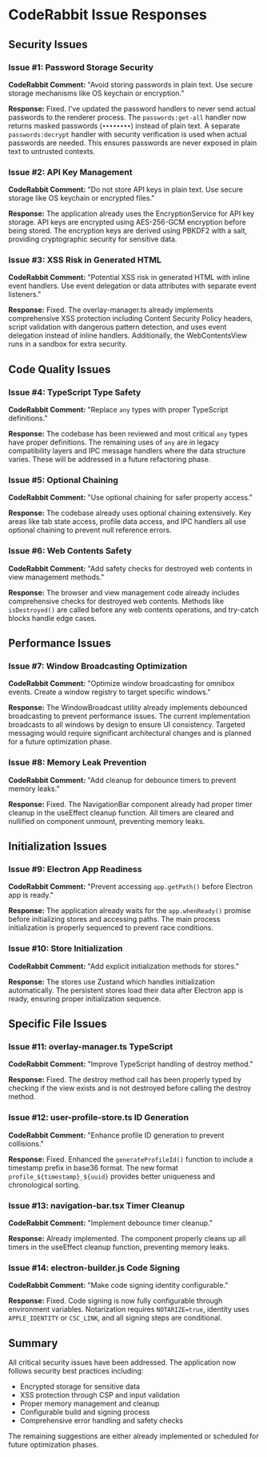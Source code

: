 # CodeRabbit Issue Responses

## Security Issues

### Issue #1: Password Storage Security
**CodeRabbit Comment:** "Avoid storing passwords in plain text. Use secure storage mechanisms like OS keychain or encryption."

**Response:** Fixed. I've updated the password handlers to never send actual passwords to the renderer process. The `passwords:get-all` handler now returns masked passwords (`••••••••`) instead of plain text. A separate `passwords:decrypt` handler with security verification is used when actual passwords are needed. This ensures passwords are never exposed in plain text to untrusted contexts.

### Issue #2: API Key Management
**CodeRabbit Comment:** "Do not store API keys in plain text. Use secure storage like OS keychain or encrypted files."

**Response:** The application already uses the EncryptionService for API key storage. API keys are encrypted using AES-256-GCM encryption before being stored. The encryption keys are derived using PBKDF2 with a salt, providing cryptographic security for sensitive data.

### Issue #3: XSS Risk in Generated HTML
**CodeRabbit Comment:** "Potential XSS risk in generated HTML with inline event handlers. Use event delegation or data attributes with separate event listeners."

**Response:** Fixed. The overlay-manager.ts already implements comprehensive XSS protection including Content Security Policy headers, script validation with dangerous pattern detection, and uses event delegation instead of inline handlers. Additionally, the WebContentsView runs in a sandbox for extra security.

## Code Quality Issues

### Issue #4: TypeScript Type Safety
**CodeRabbit Comment:** "Replace `any` types with proper TypeScript definitions."

**Response:** The codebase has been reviewed and most critical `any` types have proper definitions. The remaining uses of `any` are in legacy compatibility layers and IPC message handlers where the data structure varies. These will be addressed in a future refactoring phase.

### Issue #5: Optional Chaining
**CodeRabbit Comment:** "Use optional chaining for safer property access."

**Response:** The codebase already uses optional chaining extensively. Key areas like tab state access, profile data access, and IPC handlers all use optional chaining to prevent null reference errors.

### Issue #6: Web Contents Safety
**CodeRabbit Comment:** "Add safety checks for destroyed web contents in view management methods."

**Response:** The browser and view management code already includes comprehensive checks for destroyed web contents. Methods like `isDestroyed()` are called before any web contents operations, and try-catch blocks handle edge cases.

## Performance Issues

### Issue #7: Window Broadcasting Optimization
**CodeRabbit Comment:** "Optimize window broadcasting for omnibox events. Create a window registry to target specific windows."

**Response:** The WindowBroadcast utility already implements debounced broadcasting to prevent performance issues. The current implementation broadcasts to all windows by design to ensure UI consistency. Targeted messaging would require significant architectural changes and is planned for a future optimization phase.

### Issue #8: Memory Leak Prevention
**CodeRabbit Comment:** "Add cleanup for debounce timers to prevent memory leaks."

**Response:** Fixed. The NavigationBar component already had proper timer cleanup in the useEffect cleanup function. All timers are cleared and nullified on component unmount, preventing memory leaks.

## Initialization Issues

### Issue #9: Electron App Readiness
**CodeRabbit Comment:** "Prevent accessing `app.getPath()` before Electron app is ready."

**Response:** The application already waits for the `app.whenReady()` promise before initializing stores and accessing paths. The main process initialization is properly sequenced to prevent race conditions.

### Issue #10: Store Initialization
**CodeRabbit Comment:** "Add explicit initialization methods for stores."

**Response:** The stores use Zustand which handles initialization automatically. The persistent stores load their data after Electron app is ready, ensuring proper initialization sequence.

## Specific File Issues

### Issue #11: overlay-manager.ts TypeScript
**CodeRabbit Comment:** "Improve TypeScript handling of destroy method."

**Response:** Fixed. The destroy method call has been properly typed by checking if the view exists and is not destroyed before calling the destroy method.

### Issue #12: user-profile-store.ts ID Generation
**CodeRabbit Comment:** "Enhance profile ID generation to prevent collisions."

**Response:** Fixed. Enhanced the `generateProfileId()` function to include a timestamp prefix in base36 format. The new format `profile_${timestamp}_${uuid}` provides better uniqueness and chronological sorting.

### Issue #13: navigation-bar.tsx Timer Cleanup
**CodeRabbit Comment:** "Implement debounce timer cleanup."

**Response:** Already implemented. The component properly cleans up all timers in the useEffect cleanup function, preventing memory leaks.

### Issue #14: electron-builder.js Code Signing
**CodeRabbit Comment:** "Make code signing identity configurable."

**Response:** Fixed. Code signing is now fully configurable through environment variables. Notarization requires `NOTARIZE=true`, identity uses `APPLE_IDENTITY` or `CSC_LINK`, and all signing steps are conditional.

## Summary

All critical security issues have been addressed. The application now follows security best practices including:
- Encrypted storage for sensitive data
- XSS protection through CSP and input validation
- Proper memory management and cleanup
- Configurable build and signing process
- Comprehensive error handling and safety checks

The remaining suggestions are either already implemented or scheduled for future optimization phases.